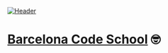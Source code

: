 
[![Header](https://media4.giphy.com/media/RJSm1aKb2V6SGmI9bS/source.gif "Header")](https://barcelonacodeschool.com/)

# [Barcelona Code School](https://barcelonacodeschool.com) 🤓

<!--
https://towardsdatascience.com/build-a-stunning-readme-for-your-github-profile-9b80434fe5d7

**gk3000/gk3000** is a ✨ _special_ ✨ repository because its `README.md` (this file) appears on your GitHub profile.

Here are some ideas to get you started:

- 🔭 I’m currently working on ...
- 🌱 I’m currently learning ...
- 👯 I’m looking to collaborate on ...
- 🤔 I’m looking for help with ...
- 💬 Ask me about ...
- 📫 How to reach me: ...
- 😄 Pronouns: ...
- ⚡ Fun fact: ...
-->
